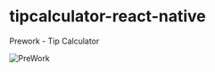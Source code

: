 # tipcalculator-react-native
Prework - Tip Calculator


![PreWork](https://media.giphy.com/media/JjyjRs4TBygCI/giphy.gif "PreWork")
